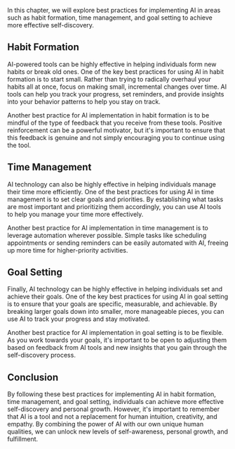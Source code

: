 

In this chapter, we will explore best practices for implementing AI in areas such as habit formation, time management, and goal setting to achieve more effective self-discovery.

Habit Formation
---------------

AI-powered tools can be highly effective in helping individuals form new habits or break old ones. One of the key best practices for using AI in habit formation is to start small. Rather than trying to radically overhaul your habits all at once, focus on making small, incremental changes over time. AI tools can help you track your progress, set reminders, and provide insights into your behavior patterns to help you stay on track.

Another best practice for AI implementation in habit formation is to be mindful of the type of feedback that you receive from these tools. Positive reinforcement can be a powerful motivator, but it's important to ensure that this feedback is genuine and not simply encouraging you to continue using the tool.

Time Management
---------------

AI technology can also be highly effective in helping individuals manage their time more efficiently. One of the best practices for using AI in time management is to set clear goals and priorities. By establishing what tasks are most important and prioritizing them accordingly, you can use AI tools to help you manage your time more effectively.

Another best practice for AI implementation in time management is to leverage automation wherever possible. Simple tasks like scheduling appointments or sending reminders can be easily automated with AI, freeing up more time for higher-priority activities.

Goal Setting
------------

Finally, AI technology can be highly effective in helping individuals set and achieve their goals. One of the key best practices for using AI in goal setting is to ensure that your goals are specific, measurable, and achievable. By breaking larger goals down into smaller, more manageable pieces, you can use AI to track your progress and stay motivated.

Another best practice for AI implementation in goal setting is to be flexible. As you work towards your goals, it's important to be open to adjusting them based on feedback from AI tools and new insights that you gain through the self-discovery process.

Conclusion
----------

By following these best practices for implementing AI in habit formation, time management, and goal setting, individuals can achieve more effective self-discovery and personal growth. However, it's important to remember that AI is a tool and not a replacement for human intuition, creativity, and empathy. By combining the power of AI with our own unique human qualities, we can unlock new levels of self-awareness, personal growth, and fulfillment.
